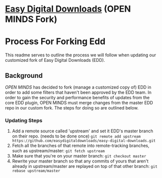 # [Easy Digital Downloads](https://easydigitaldownloads.com) (OPEN MINDS Fork)

# Process For Forking Edd
This readme serves to outline the process we will follow when updating our customized fork of Easy Digital Downloads (EDD). 

## Background
_OPEN MINDS_ has decided to fork (manage a customized copy of) EDD in order to add some filters that haven't been approved by the EDD team. In order to gain the security and performance benefits of updates from the core EDD plugin, OPEN MINDS must merge changes from the master EDD repo in our custom fork. The steps for doing so are outlined below.

### Updating Steps
1. Add a remote source called 'upstream' and set it EDD's master branch on their repo. (needs to be done once) `git remote add upstream https://github.com/easydigitaldownloads/easy-digital-downloads.git` 
2. Fetch all the branches of that remote into remote-tracking branches, such as upstream/master: ```git fetch upstream```
3. Make sure that you're on your master branch: `git checkout master`
4. Rewrite your master branch so that any commits of yours that aren't already in upstream/master are replayed on top of that other branch: `git rebase upstream/master`
